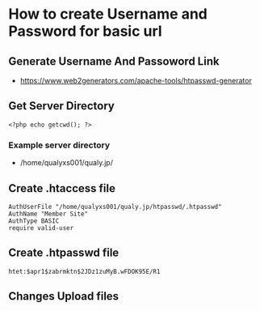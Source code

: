 # How to create Username and Password for basic url

## Generate Username And Passoword Link

- https://www.web2generators.com/apache-tools/htpasswd-generator

## Get Server Directory

```
<?php echo getcwd(); ?>
```

### Example server directory

- /home/qualyxs001/qualy.jp/

## Create .htaccess file

```
AuthUserFile "/home/qualyxs001/qualy.jp/htpasswd/.htpasswd"
AuthName "Member Site"
AuthType BASIC
require valid-user
```

## Create .htpasswd file

```
htet:$apr1$zabrmktn$2JDz1zuMyB.wFDOK95E/R1
```

## Changes Upload files
